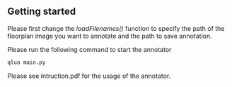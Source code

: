 ## Getting started
Please first change the *loadFilenames()* function to specify the path of the floorplan image you want to annotate and the path to save annotation.

Please run the following command to start the annotator
```bash
qlua main.py
```

Please see intruction.pdf for the usage of the annotator.
